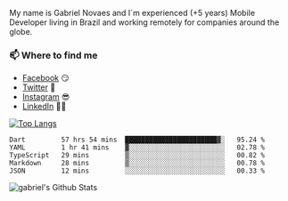 
<!--
### Hi there 👋

**gblnovaes/gblnovaes** is a ✨ _special_ ✨ repository because its `README.md` (this file) appears on your GitHub profile.

Here are some ideas to get you started:

- 🔭 I’m currently working on ...
- 🌱 I’m currently learning ...
- 👯 I’m looking to collaborate on ...
- 🤔 I’m looking for help with ...
- 💬 Ask me about ...
- 📫 How to reach me: ...
- 😄 Pronouns: ...
- ⚡ Fun fact: ...
-->

My name is Gabriel Novaes and I´m experienced (+5 years) Mobile Developer living in Brazil and working remotely for companies around the globe. 



### 📫 Where to find me
- [Facebook](https://facebook.com/gblnovaes) 😏
- [Twitter](https://twitter.com/gblnovaes) 🐤
- [Instagram](https://instagram.com/gblnovaes_) 😎
- [LinkedIn](https://linkedin.com/in/gblnovaes) 👨💼

<!--- [Website](https://gabrielnovaes.com.br) 😏🔗 -->

[![Top Langs](https://github-readme-stats.vercel.app/api/top-langs/?username=gblnovaes)](https://github.com/gblnovaes/github-readme-stats)

<!--START_SECTION:waka-->
```text
Dart         57 hrs 54 mins  ███████████████████████▓░   95.24 % 
YAML         1 hr 41 mins    ▓░░░░░░░░░░░░░░░░░░░░░░░░   02.78 % 
TypeScript   29 mins         ▒░░░░░░░░░░░░░░░░░░░░░░░░   00.82 % 
Markdown     28 mins         ▒░░░░░░░░░░░░░░░░░░░░░░░░   00.78 % 
JSON         12 mins         ░░░░░░░░░░░░░░░░░░░░░░░░░   00.33 % 
```
<!--END_SECTION:waka-->

![gabriel's Github Stats](https://github-readme-stats.vercel.app/api?username=gblnovaes&show_icons=true&theme=radical)
